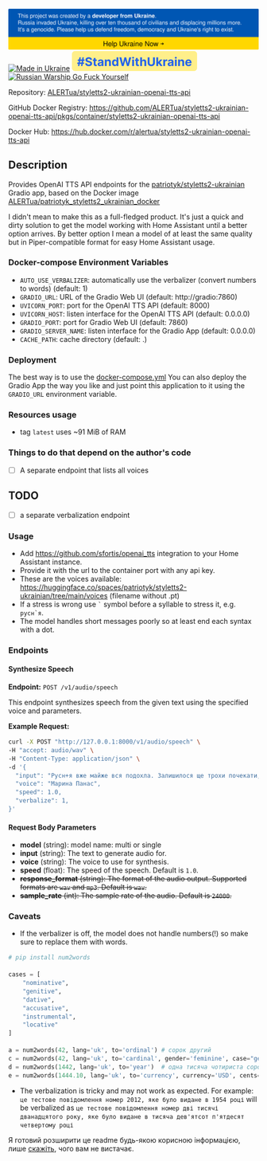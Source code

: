 [![Stand With Ukraine](https://raw.githubusercontent.com/vshymanskyy/StandWithUkraine/main/banner-direct-single.svg)](https://stand-with-ukraine.pp.ua)
[![Made in Ukraine](https://img.shields.io/badge/made_in-Ukraine-ffd700.svg?labelColor=0057b7)](https://stand-with-ukraine.pp.ua)
[![Stand With Ukraine](https://raw.githubusercontent.com/vshymanskyy/StandWithUkraine/main/badges/StandWithUkraine.svg)](https://stand-with-ukraine.pp.ua)
[![Russian Warship Go Fuck Yourself](https://raw.githubusercontent.com/vshymanskyy/StandWithUkraine/main/badges/RussianWarship.svg)](https://stand-with-ukraine.pp.ua)

Repository: [ALERTua/styletts2-ukrainian-openai-tts-api](https://github.com/ALERTua/styletts2-ukrainian-openai-tts-api)

GitHub Docker Registry: https://github.com/ALERTua/styletts2-ukrainian-openai-tts-api/pkgs/container/styletts2-ukrainian-openai-tts-api

Docker Hub: https://hub.docker.com/r/alertua/styletts2-ukrainian-openai-tts-api


## Description

Provides OpenAI TTS API endpoints for the [patriotyk/styletts2-ukrainian](https://huggingface.co/spaces/patriotyk/styletts2-ukrainian) Gradio app, based on the Docker image [ALERTua/patriotyk_styletts2_ukrainian_docker](https://github.com/ALERTua/patriotyk_styletts2_ukrainian_docker)

I didn't mean to make this as a full-fledged product. It's just a quick and dirty solution to get the model working with Home Assistant until a better option arrives.
By better option I mean a model of at least the same quality but in Piper-compatible format for easy Home Assistant usage.


### Docker-compose Environment Variables

- `AUTO_USE_VERBALIZER`: automatically use the verbalizer (convert numbers to words) (default: 1)
- `GRADIO_URL`: URL of the Gradio Web UI (default: http://gradio:7860)
- `UVICORN_PORT`: port for the OpenAI TTS API (default: 8000)
- `UVICORN_HOST`: listen interface for the OpenAI TTS API (default: 0.0.0.0)
- `GRADIO_PORT`: port for Gradio Web UI (default: 7860)
- `GRADIO_SERVER_NAME`: listen interface for the Gradio App (default: 0.0.0.0)
- `CACHE_PATH`: cache directory (default: .)


### Deployment

The best way is to use the [docker-compose.yml](/docker-compose.yml)
You can also deploy the Gradio App the way you like and just point this application to it using the `GRADIO_URL` environment variable.


### Resources usage
- tag `latest` uses ~91 MiB of RAM


### Things to do that depend on the author's code

- [ ] A separate endpoint that lists all voices


## TODO

- [ ] a separate verbalization endpoint


### Usage

- Add https://github.com/sfortis/openai_tts integration to your Home Assistant instance.
- Provide it with the url to the container port with any api key.
- These are the voices available: https://huggingface.co/spaces/patriotyk/styletts2-ukrainian/tree/main/voices (filename without .pt)
- If a stress is wrong use ``` ` ``` symbol before a syllable to stress it, e.g. ```русн`я```.
- The model handles short messages poorly so at least end each syntax with a dot.


### Endpoints

#### Synthesize Speech

**Endpoint:** `POST /v1/audio/speech`

This endpoint synthesizes speech from the given text using the specified voice and parameters.

**Example Request:**

```bash
curl -X POST "http://127.0.0.1:8000/v1/audio/speech" \
-H "accept: audio/wav" \
-H "Content-Type: application/json" \
-d '{
  "input": "Русн+я вже майже вся подохла. Залишилося ще трохи почекати, і перемога буде за нами.",
  "voice": "Марина Панас",
  "speed": 1.0,
  "verbalize": 1,
}'
```

#### Request Body Parameters

- **model** (string): model name: multi or single
- **input** (string): The text to generate audio for.
- **voice** (string): The voice to use for synthesis.
- **speed** (float): The speed of the speech. Default is `1.0`.
- ~~**response_format** (string): The format of the audio output. Supported formats are `wav` and `mp3`. Default is `wav`.~~
- ~~**sample_rate** (int): The sample rate of the audio. Default is `24000`.~~


### Caveats

- If the verbalizer is off, the model does not handle numbers(!) so make sure to replace them with words.
```python
# pip install num2words

cases = [
    "nominative",
    "genitive",
    "dative",
    "accusative",
    "instrumental",
    "locative"
]

a = num2words(42, lang='uk', to='ordinal') # сорок другий
c = num2words(42, lang='uk', to='cardinal', gender='feminine', case="genitive")  # сорока двох
d = num2words(1442, lang='uk', to='year')  # одна тисяча чотириста сорок два
e = num2words(1444.10, lang='uk', to='currency', currency='USD', cents=False, separator='', adjective=True)  # одна тисяча чотириста сорок чотири долари 10 центів
```
- The verbalization is tricky and may not work as expected. For example:
`це тестове повідомлення номер 2012, яке було видане в 1954 році`
will be verbalized as
`це тестове повідомлення номер дві тисячі дванадцятого року, яке було видане в тисяча дев'ятсот п'ятдесят четвертому році`


Я готовий розширити це readme будь-якою корисною інформацією, лише [скажіть](https://github.com/ALERTua/styletts2-ukrainian-openai-tts-api/discussions/new/choose), чого вам не вистачає.
